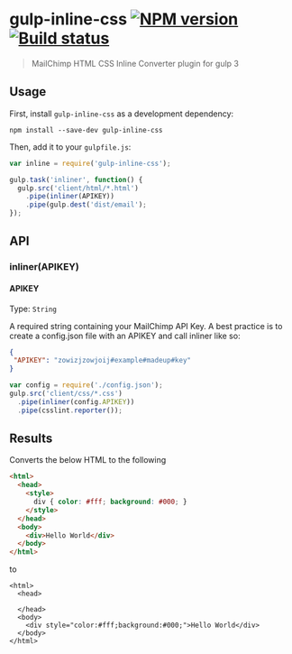 # gulp-inline-css [![NPM version][npm-image]][npm-url] [![Build status][travis-image]][travis-url]
> MailChimp HTML CSS Inline Converter plugin for gulp 3

## Usage

First, install `gulp-inline-css` as a development dependency:

```shell
npm install --save-dev gulp-inline-css
```

Then, add it to your `gulpfile.js`:

```javascript
var inline = require('gulp-inline-css');

gulp.task('inliner', function() {
  gulp.src('client/html/*.html')
    .pipe(inliner(APIKEY))
    .pipe(gulp.dest('dist/email');
});
```

## API

### inliner(APIKEY)

#### APIKEY
Type: `String`

A required string containing your MailChimp API Key. A best practice is to create a config.json file with an APIKEY and call inliner like so:

```json
{
 "APIKEY": "zowizjzowjoij#example#madeup#key"
}
```

```javascript
var config = require('./config.json');
gulp.src('client/css/*.css')
  .pipe(inliner(config.APIKEY))
  .pipe(csslint.reporter());
```

## Results

Converts the below HTML to the following

```HTML
<html>
  <head>
    <style>
      div { color: #fff; background: #000; }
    </style>
  </head>
  <body>
    <div>Hello World</div> 
  </body>
</html>
```

to

```HMTL
<html>
  <head>

  </head>
  <body>
    <div style="color:#fff;background:#000;">Hello World</div> 
  </body>
</html>
```

[travis-url]: http://travis-ci.org/jayzawrotny/gulp-inline-css
[travis-image]: https://secure.travis-ci.org/lazd/gulp-inline-css.png?branch=master
[npm-url]: https://npmjs.org/package/gulp-inline-css
[npm-image]: https://badge.fury.io/js/gulp-inline-css.png
